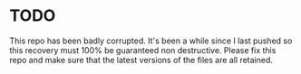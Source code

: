 # TODO

This repo has been badly corrupted.  It's been a while since I last pushed so this recovery must 100% be guaranteed non destructive.  Please fix this repo and make sure that the latest versions of the files are all retained.

